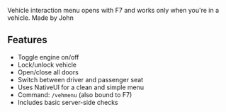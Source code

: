 Vehicle interaction menu opens with F7 and works only when you're in a vehicle. Made by John

## Features

- Toggle engine on/off
- Lock/unlock vehicle
- Open/close all doors
- Switch between driver and passenger seat
- Uses NativeUI for a clean and simple menu
- Command: `/vehmenu` (also bound to F7)
- Includes basic server-side checks
